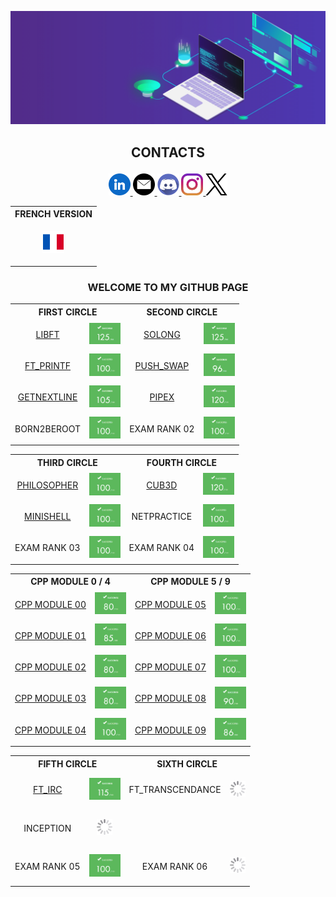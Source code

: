 ![banner](../img/banner.gif)

## <p align="center">CONTACTS</p>

<div align="center" flex="row">
  <a href="https://www.linkedin.com/in/maxime-gayout-169b581b7/" target="_blank">
	<img src="../img/socialm/linkedin.png" height="35">
  </a>
  <a href="mailto:maxime.gayout@free.fr" target="_blank">
	<img src="../img/socialm/mail.png" height="35">
  </a>
  <a href="https://discord.com/users/maximegayout" target="_blank">
	<img src="../img/socialm/discord.png" height="35">
  </a>
  <a href="https://www.instagram.com/maxime.gayout/" target="_blank">
	<img src="../img/socialm/insta.png" height="35">
  </a>
  <a href="https://x.com/MaximeGayout" target="_blank">
	<img src="../img/socialm/X.png" height="35">
  </a>
</div>

<p> </p>

<div align="center">
	<table>
		<tr>
			<th align="center">FRENCH VERSION</th>
		</tr>
		<tr>
			<td><p align="center"><a href="https://github.com/mgayout/mgayout/"><img src="../img/french.png" height="35"></a></p></td>
		</tr>
	</table>
</div>

### <p align="center">WELCOME TO MY GITHUB PAGE</p>

<div align="center">
  <table>
	<tr>
	  <th colspan="2" align="center">FIRST CIRCLE</th>
	  <th colspan="2" align="center">SECOND CIRCLE</th>
	</tr>
	<tr>
	  <td><p align="center"><a href="https://github.com/mgayout/libft">LIBFT</a></p></td>
	  <td><img src="../img/note/125.png" style="width:50px;"></td>
	  <td><p align="center"><a href="https://github.com/mgayout/so_long">SOLONG</a></p></td>
	  <td><img src="../img/note/125.png" style="width:50px;"></td>
	</tr>
	<tr>
	  <td><p align="center"><a href="https://github.com/mgayout/ft_printf">FT_PRINTF</a></p></td>
	  <td><img src="../img/note/100.png" style="width:50px;"></td>
	  <td><p align="center"><a href="https://github.com/mgayout/push_swap">PUSH_SWAP</a></p></td>
	  <td><img src="../img/note/96.png" style="width:50px;"></td>
	</tr>
	<tr>
		<td><p align="center"><a href="https://github.com/mgayout/get_next_line">GETNEXTLINE</a></p></td>
		<td><img src="../img/note/105.png" style="width:50px;"></td>
		<td><p align="center"><a href="https://github.com/mgayout/pipex">PIPEX</a></p></td>
		<td><img src="../img/note/120.png" style="width:50px;"></td>
	</tr>
	<tr>
		<td><p align="center">BORN2BEROOT</p></td>
		<td><img src="../img/note/100.png" style="width:50px;"></td>
		<td><p align="center">EXAM RANK 02</p></td>
		<td><img src="../img/note/100.png" style="width:50px;"></td>
	</tr>
  </table>
</div>

<div align="center">
  <table>
	<tr>
	  <th colspan="2" align="center">THIRD CIRCLE</th>
	  <th colspan="2" align="center">FOURTH CIRCLE</th>
	</tr>
	<tr>
	  <td><p align="center"><a href="https://github.com/mgayout/philosopher">PHILOSOPHER</a></p></td>
	  <td><img src="../img/note/100.png" style="width:50px;"></td>
	  <td><p align="center"><a href="https://github.com/mgayout/cub3D">CUB3D</a></p></td>
	  <td><img src="../img/note/120.png" style="width:50px;"></td>
	</tr>
	<tr>
		<td><p align="center"><a href="https://github.com/mgayout/minishell">MINISHELL</a></p></td>
		<td><img src="../img/note/100.png" style="width:50px;"></td>
		<td><p align="center">NETPRACTICE</p></td>
		<td><img src="../img/note/100.png" style="width:50px;"></td>
	</tr>
	<tr>
		<td><p align="center">EXAM RANK 03</p></td>
		<td><img src="../img/note/100.png" style="width:50px;"></td>
		<td><p align="center">EXAM RANK 04</p></td>
		<td><img src="../img/note/100.png" style="width:50px;"></td>
	</tr>
  </table>
</div>

<div align="center">
  <table>
	<tr>
		<th colspan="2" align="center">CPP MODULE 0 / 4</th>
		<th colspan="2" align="center">CPP MODULE 5 / 9</th>
	</tr>
	<tr>
		<td><p align="center"><a href="https://github.com/mgayout/CPP00">CPP MODULE 00</a></p></td>
		<td><img src="../img/note/80.png" style="width:50px;"></td>
		<td><p align="center"><a href="https://github.com/mgayout/CPP05">CPP MODULE 05</a></p></td>
		<td><img src="../img/note/100.png" style="width:50px;"></td>
	</tr>
	<tr>
		<td><p align="center"><a href="https://github.com/mgayout/CPP01">CPP MODULE 01</a></p></td>
		<td><img src="../img/note/85.png" style="width:50px;"></td>
		<td><p align="center"><a href="https://github.com/mgayout/CPP06">CPP MODULE 06</a></p></td>
		<td><img src="../img/note/100.png" style="width:50px;"></td>
	</tr>
	<tr>
		<td><p align="center"><a href="https://github.com/mgayout/CPP02">CPP MODULE 02</a></p></td>
		<td><img src="../img/note/80.png" style="width:50px;"></td>
		<td><p align="center"><a href="https://github.com/mgayout/CPP07">CPP MODULE 07</a></p></td>
		<td><img src="../img/note/100.png" style="width:50px;"></td>
	</tr>
	<tr>
		<td><p align="center"><a href="https://github.com/mgayout/CPP03">CPP MODULE 03</a></p></td>
		<td><img src="../img/note/80.png" style="width:50px;"></td>
		<td><p align="center"><a href="https://github.com/mgayout/CPP08">CPP MODULE 08</a></p></td>
		<td><img src="../img/note/90.png" style="width:50px;"></td>
	</tr>
	<tr>
		<td><p align="center"><a href="https://github.com/mgayout/CPP04">CPP MODULE 04</a></p></td>
		<td><img src="../img/note/100.png" style="width:50px;"></td>
		<td><p align="center"><a href="https://github.com/mgayout/CPP09">CPP MODULE 09</a></p></td>
		<td><img src="../img/note/86.png" style="width:50px;"></td>
	</tr>
  </table>
</div>

<div align="center">
  <table>
	<tr>
		<th colspan="2" align="center">FIFTH CIRCLE</th>
		<th colspan="2" align="center">SIXTH CIRCLE</th>
	</tr>
	<tr>
		<td><p align="center"><a href="https://github.com/mgayout/ft_irc">FT_IRC</a></p></td>
		<td><img src="../img/note/115.png" style="width:50px;"></td>
		<td><p align="center">FT_TRANSCENDANCE</p></td>
		<td><p align="center"><img src="../img/loading.gif" style="width:25px;"></p></td>
	</tr>
	<tr>
		<td><p align="center">INCEPTION</p></td>
		<td><p align="center"><img src="../img/loading.gif" style="width:25px;"></p></td>
		<td></td>
		<td></td>
	</tr>
	<tr>
		<td><p align="center">EXAM RANK 05</p></td>
		<td><img src="../img/note/100.png" style="width:50px;"></td>
		<td><p align="center">EXAM RANK 06</p></td>
		<td><p align="center"><img src="../img/loading.gif" style="width:25px;"></p></td>
	</tr>
  </table>
</div>
